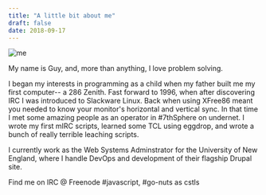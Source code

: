 ```yaml
---
title: "A little bit about me"
draft: false
date: 2018-09-17
---
```

![me](/images/profile.png)

My name is Guy, and, more than anything, I love problem solving.

I began my interests in programming as a child when my father built me my first computer-- a 286 Zenith. Fast forward to 1996, when after discovering IRC I was introduced to Slackware Linux. Back when using XFree86 meant you needed to know your monitor's horizontal and vertical sync. In that time I met some amazing people as an operator in #7thSphere on undernet. I wrote my first mIRC scripts, learned some TCL using eggdrop, and wrote a bunch of really terrible leaching scripts.

I currently work as the Web Systems Adminstrator for the University of New England, where I handle DevOps and development of their flagship Drupal site.

Find me on IRC @ Freenode #javascript, #go-nuts as cstls